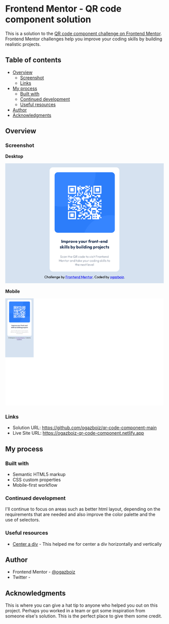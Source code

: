 # Frontend Mentor - QR code component solution

This is a solution to the [QR code component challenge on Frontend Mentor](https://www.frontendmentor.io/challenges/qr-code-component-iux_sIO_H). Frontend Mentor challenges help you improve your coding skills by building realistic projects. 

## Table of contents

- [Overview](#overview)
  - [Screenshot](#screenshot)
  - [Links](#links)
- [My process](#my-process)
  - [Built with](#built-with)
  - [Continued development](#continued-development)
  - [Useful resources](#useful-resources)
- [Author](#author)
- [Acknowledgments](#acknowledgments)

## Overview

### Screenshot

**Desktop**

![screenshot desktop project](./desktop-preview.png)

**Mobile**

![screenshot mobile project](./mobile-preview.png)


### Links

- Solution URL: https://github.com/ogazboiz/qr-code-component-main
- Live Site URL: https://ogazboiz-qr-code-component.netlify.app

## My process

### Built with

- Semantic HTML5 markup
- CSS custom properties
- Mobile-first workflow

### Continued development

I'll continue to focus on areas such as better html layout, depending on the requirements that are needed and also improve the color palette and the use of selectors.

### Useful resources

- [Center a div](https://blog.hubspot.com/website/center-div-css) - This helped me for center a div horizontally and vertically

## Author

- Frontend Mentor - [@ogazboiz](https://www.frontendmentor.io/profile/omargtdev)
- Twitter - [](https://www.twitter.com/#)

## Acknowledgments

This is where you can give a hat tip to anyone who helped you out on this project. Perhaps you worked in a team or got some inspiration from someone else's solution. This is the perfect place to give them some credit.
